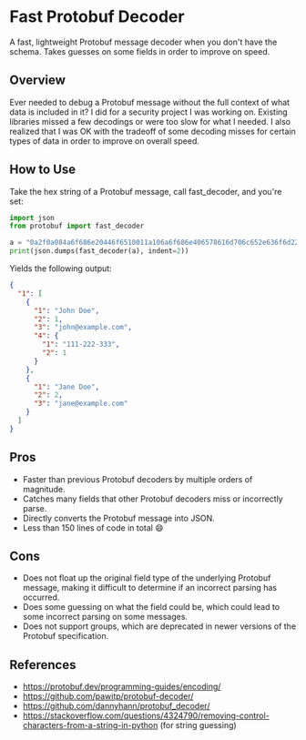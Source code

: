 # Fast Protobuf Decoder
A fast, lightweight Protobuf message decoder when you don't have the schema. Takes guesses on some fields in order to improve on speed.

## Overview
Ever needed to debug a Protobuf message without the full context of what data is included in it? I did for a security project I was working on. Existing libraries missed a few decodings or were too slow for what I needed. I also realized that I was OK with the tradeoff of some decoding misses for certain types of data in order to improve on overall speed.

## How to Use
Take the hex string of a Protobuf message, call fast_decoder, and you're set:

```python
import json
from protobuf import fast_decoder

a = "0a2f0a084a6f686e20446f6510011a106a6f686e406578616d706c652e636f6d220f0a0b3131312d3232322d33333310010a1e0a084a616e6520446f6510021a106a616e65406578616d706c652e636f6d"
print(json.dumps(fast_decoder(a), indent=2))
```

Yields the following output:
```json
{
  "1": [
    {
      "1": "John Doe",
      "2": 1,
      "3": "john@example.com",
      "4": {
        "1": "111-222-333",
        "2": 1
      }
    },
    {
      "1": "Jane Doe",
      "2": 2,
      "3": "jane@example.com"
    }
  ]
}
```

## Pros
- Faster than previous Protobuf decoders by multiple orders of magnitude.
- Catches many fields that other Protobuf decoders miss or incorrectly parse.
- Directly converts the Protobuf message into JSON.
- Less than 150 lines of code in total :smile:

## Cons
- Does not float up the original field type of the underlying Protobuf message, making it difficult to determine if an incorrect parsing has occurred.
- Does some guessing on what the field could be, which could lead to some incorrect parsing on some messages.
- Does not support groups, which are deprecated in newer versions of the Protobuf specification.

## References
- https://protobuf.dev/programming-guides/encoding/
- https://github.com/pawitp/protobuf-decoder/
- https://github.com/dannyhann/protobuf_decoder/
- https://stackoverflow.com/questions/4324790/removing-control-characters-from-a-string-in-python (for string guessing)
